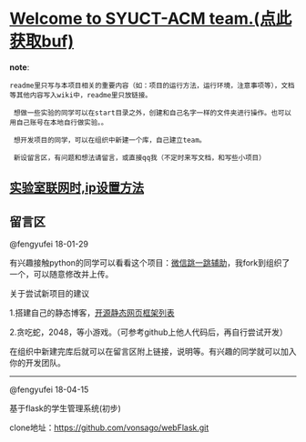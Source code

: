 # [<u>Welcome to SYUCT-ACM team.</u>(点此获取buf)](https://github.com/syuctacm/syuctacm/wiki)

__note__:

    readme里只写与本项目相关的重要内容（如：项目的运行方法，运行环境，注意事项等），文档等其他内容写入wiki中，readme里只放链接。

     想做一些实验的同学可以在start目录之外，创建和自己名字一样的文件夹进行操作。也可以用自己账号在本地自行做实验。。

     想开发项目的同学，可以在组织中新建一个库，自己建立team。

     新设留言区，有问题和想法请留言，或直接qq我（不定时来写文档，和写些小项目）


## [实验室联网时,ip设置方法](https://github.com/syuctacm/syuctacm/wiki/%E5%AE%9E%E9%AA%8C%E5%AE%A4%E8%81%94%E7%BD%91ip%E8%AE%BE%E7%BD%AE)


## 留言区

@fengyufei 18-01-29

有兴趣接触python的同学可以看看这个项目：[微信跳一跳辅助](https://github.com/syuctacm/wechat_jump_game)，我fork到组织了一个，可以随意修改并上传。

关于尝试新项目的建议

1.搭建自己的静态博客，[开源静态网页框架列表](https://www.staticgen.com/)

2.贪吃蛇，2048，等小游戏。（可参考github上他人代码后，再自行尝试开发）

在组织中新建完库后就可以在留言区附上链接，说明等。有兴趣的同学就可以加入你的开发团队。

---

@fengyufei 18-04-15

基于flask的学生管理系统(初步)

clone地址：https://github.com/vonsago/webFlask.git
